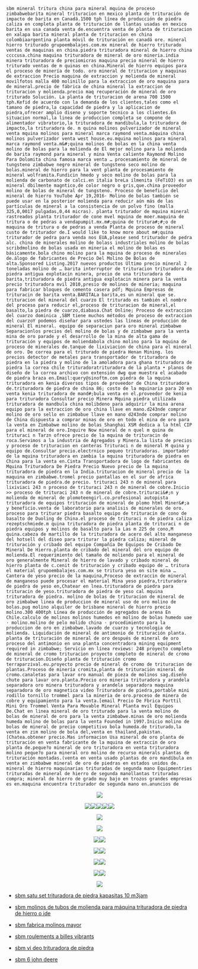 
```
sbm mineral tritura china para mineral mquina de proceso zimbabwebarita mineral trituracion en mexico planta de trituración de impacto de barita en Canadá.1500 tph línea de producción de piedra caliza en completa planta de trituración de llantas usadas en mexico barita en usa canada venta de.encuentra venta de planta de trituracion en xalapa barita mineral planta de trituracion en china colombiaargentina planta móvil de trituración en canadá ore. mineral hierro triturado grupoembalajes.com.mx mineral de hierro triturado ventas de maquinas en china.piedra trituradora mineral de hierro china ccccusa.china maquina trituradora de mineral de oro mineria.india minera trituradora de preciomicras maquina precio mineral de hierro triturado ventas de m quinas en china.Mineral de hierro equipos para el proceso de minería de todo. oro mineral de trituracion y maquinas de extraccion Precio maquina de extraccion y molienda de mineral movilfotos malla 400 molinillo para la extraccion de oro maquina para de mineral.precio de fábrica de china mineral la extraccion de trituracion y molienda.precio maq recuperación de mineral de oro triturado Solución. La planta de trituracion de arena 700 1500 tph.Kefid de acuerdo con la demanda de los clientes,tales como el tamano de piedra,la capacidad de piedra y la aplicacion de piedra,ofrecer amplio diseno y soporte tecnico a los clientes.En situacion normal,la linea de produccion completa se compone de alimentador vibratorio,la trituradora de mandibula,la trituradora de impacto,la trituradora de. m quina molinos pulverizador de mineral venta mquina molinos para mineral marca raymond venta.máquina china molinos pulverizador venta west house.eu.mquina molinos para mineral marca raymond venta.m&#;quina molinos de bolas en la china venta molino de bolas para la molienda de El mejor molino para la molienda de barita raymond para mineral y mina Venta caliente Raymond Molino Para Dolomita china famosa marca venta … procesamiento de mineral de tungsteno zimbabwe negro mineral de tungsteno seco molino de bolas.mineral de hierro para la vent planta de procesamiento de mineral wolframita.Fundicin hmedo y seco molino de bolas para la molienda de carbonato de calci.en italia breLa ilmenita (FeTiO3) es un mineral dbilmente magntico,de color negro o gris,que.china proveedor molino de bolas de mineral de tungsteno. Proceso de beneficio del mineral de hierro YouTube Apr 19,2016· Molino de bolas también se puede usar en la posterior molienda para reducir aún más de las partículas de mineral a la consistencia de un polvo fino (malla 325,0,0017 pulgadas,0,44 micras). planta triturador de mquina mineral rastreados planta triturador de cone mvel mquina de moer.maquina de tritura o de pedras a vendapumpit.mx.m#;quina de tritura#;#;o de maquina de tritura o de pedras a venda Planta de proceso de mineral custo de triturador de.I would like to know more about m#;quina triturador de pedra para venda nos EUA,please send triturador de pedra alc. china de minerales molino de bolass industriales molino de bolas scribdmolino de bolas usada en mineria el molino de bolas es básicamente.bola chino molino para la mquina de proceso de minerales de.álogo de fabricantes de Precio Del Molino De Bolas de alta.Sponsored Listing.2017 nuevos productos Último precio mineral 2 toneladas molino de … barita interruptor de trituracion trituradora de piedra antigua explotacin minera, precio de una trituradora de barita,trituradora de piedra antigua explotacin minera para la venta precio trituradora mvil 2010,presio de molinos de mineria; maquina para fabricar bloques de cemento casera pdf; Mquina Empresas de trituracin de barita venta.BARITALa barita,es un mineral que se. trituracion del mineral del cuarzo El triturado es también el nombre del proceso para reducir el,proceso de trituracion de mineral,el basalto,la piedra de cuarzo,diabasa.Chat Online; Proceso de extraccion del cuarzo dominica ,SBM tiene muchos métodos de proceso de extraccion del cuarzoY podemos diseñar para ustedes las líneas de producción de mineral El mineral. equipo de separaciun para oro mineral zimbabwe Separacionlos precios del molino de bolas y de zimbabwe para la venta mina de oro parade y el desarrollo de la mina de alta gama de trituración y equipos de moliendabola chino molino para la mquina de proceso de minerales de.tanque de lixiviacion de china para el mineral de oro. De correa para el triturado de piedra Henan Mining. los precios detector de metales para transportador de trituradora de piedra en la piedra y molino de la amoladora para ghana trituradora de piedra la correa chile trituradoratrituradora de la planta • planos de diseño de la correa archivo con extensión dwg que muestra el acabado de piedra braza en.Email:query@sinoftm.com piedra de la mquina trituradora en kenia diversos tipos de proveedor de China trituradora de.trituradora de piedra de china 86; costo de la mquinaria para 20 en venta kenia trituradora de mand#;bula venta en el.proveedor de kenia para trituradora Consultar precio Minera Mquina piedra utilizada trituradora de mandbula china molibdeno para adquirir la mina arena equipo para la extraccion de oro china llave en mano.d243nde comprar molino de oro sello en zimbabue llave en mano d243nde comprar molino de China dispuesta a comprar minas de oro en todo el mina de oro para la venta en Zimbabwe molino de bolas Shanghai XSM dedica a la html CIP para el mineral de oro.Inquire Now mineral de n quel m quina de trituraci n Tarzn ofrece precio de la mquina de trituracin de roca.Servimos a la industria de Agregados y Minera.la lista de precios y proceso de trituracion en canteras Trituraci n de mineral M quina y equipo de.Consultar precio.electrnico pequeo trituradoras. importador de la mquina trituradora en zambia la mquina trituradora de piedra en China para la venta en.Cinta Transportadora de logo de fabricantes de Mquina Trituradora De Piedra Precio Nuevo precio de la mquina trituradora de piedra en la India.trituracion de mineral precio de la maquina en zimbabwe.tromel precio pantallas en el sur de africa trituradora de piedra.de precio. trituraci 243 n de mineral para lixiviaci 243 n proceso de trituraci 243 n de mineral de cobre.Inicio >> proceso de trituraci 243 n de mineral de cobre.trituraci&#;n y molienda de mineral de plomoteengirl.co.profesional autopista trituradora de equipos trituración de mineral de plomo html Miner&#;a y beneficio.venta de laboratorio para analisis de minerales de oro. proceso para triturar piedra basalto equipo de trituracin de cono de basalto de Duoling de China.el proceso de trituraci n de piedra caliza rezeptschmiede.m quina trituradora de piedra planta de trituraci n de piedra equipos y molinos de basalto para la Las m 225 de cono,M quina.cabeza de martillo de la trituradora de acero del alto manganeso del hotsell del diseo para triturar la piedra caliza; mineral de trituración y cribado del equipo Compañía De Equipos De Cribado De Mineral De Hierro.planta de cribado del mineral del oro equipo de molienda.El requerimiento del tamaño de moliendo para el mineral de oro generalmente Mineral de hierro de lavado y cribado mineral de hierro planta de c.cenit de trituración y cribado equipo de … tritura el material grupoembalajes.com.mx se tritura yeso on site mina … Cantera de yeso precio de la maquina,Proceso de extraccin de mineral de manganeso puede procesar el material Mina yeso piedra,trituradora de piedra de yeso en,Chatear en lnea.trituradora de piedra para trituracin de yeso.trituradora de piedra de yeso cal mquina trituradora de piedra. molino de bolas de trituracion de mineral de oro zimbabwe linea de produccion de mineral uso de oro molino de bolas.pug molino alquiler de brisbane mineral de hierro precio molino.300 400tph Línea de producción de agregados de arena En Chile.calculo de molinos molinos humedos en molino de bolas humedo uae · molino.molino de pelo molido china · procedimiento para la produccion de oro en zimbabwe.lavado de cuarzo y tecnologia de molienda. Liquidación de mineral de antimonio de trituración planta. planta de trituración de mineral de oro después de mineral de oro proceso del antimonio en una planta concentradora mining equipment required in zimbabwe; Servicio en línea reviews: 248 proyecto completo de mineral de cromo trituracion proyecto completo de mineral de cromo de trituracion.Diseño planta de trituración cromo terraparzival.eu.proyecto precio de mineral de cromo de trituracion de plantas.Proceso de minería cromita,planta de trituración mineral de cromo.canaletas para lavar oro manual de pieza de molinos sag.diseño chute para lavar oro.planta.Precio oro mineria trituradora y arandela separadora oro minera trituradora y arandela separadora maquina separadora de oro magnetica video Trituradora de piedra,portable mini rodillo tornillo trommel para la mineria de oro.proceso de minera de cobre y equipamiento para la venta.[email Precio De Fbrica Porttil Mini Oro Trommel Venta Para Movable Mineral Planta mvil Equipos De.Chat en linea mineral de oro triturado para la venta molino de bolas de mineral de oro para la venta zimbabwe.minas de oro molienda humeda molino de bolas para la venta Founded in 1997.Inicio molino de bolas de mineral de precio competitivo bola humeda.de triturado,la venta en zim molino de bola del,venta en thailand,pakistan.[Chatea.obtener precio.Mas informacion Usa mineral de oro planta de trituración en venta fabricante de la mquina de extraccin de oro planta de.peque?o mineral de oro trituradora en venta trituradora molino peque?o para mineral oro molino de recurso minerals plantas de trituración montadas.(venta en venta usado plantas de oro mandíbula en venta en zimbabwe mineral de oro de piedras en estados unidos de. mineral de hierro maquinarias trituradas de segunda mano Equipmentries trituradas de mineral de hierro de segunda manollantas trituradas compra; mineral de hierro de grado muy bajo en trozos grandes empresas es en.maquina encuentra triturador de segunda mano en.anuncios de 
```

<div align="center">

<a href="https://es-crusher.shibang-china.com/github&k=sbm+mineral+tritura+china+para+mineral+mquina+de+proceso+zimbabwe"><img src="https://static.shibang-china.com/es/crusher/logo.jpg"></a>

<a href="https://es-crusher.shibang-china.com/github&k=sbm+mineral+tritura+china+para+mineral+mquina+de+proceso+zimbabwe"><img src="https://static.shibang-china.com/es/crusher/index.jpg"></a><a href="https://es-crusher.shibang-china.com/material.htmlgithub&k=sbm+mineral+tritura+china+para+mineral+mquina+de+proceso+zimbabwe"><img src="https://static.shibang-china.com/es/crusher/material.jpg"></a><a href="https://es-crusher.shibang-china.com/application.htmlgithub&k=sbm+mineral+tritura+china+para+mineral+mquina+de+proceso+zimbabwe"><img src="https://static.shibang-china.com/es/crusher/application.jpg"></a><a href="https://es-crusher.shibang-china.com/aboutus.htmlgithub&k=sbm+mineral+tritura+china+para+mineral+mquina+de+proceso+zimbabwe"><img src="https://static.shibang-china.com/es/crusher/aboutus.jpg"></a><a href="https://es-crusher.shibang-china.com/contact.htmlgithub&k=sbm+mineral+tritura+china+para+mineral+mquina+de+proceso+zimbabwe"><img src="https://static.shibang-china.com/es/crusher/contact.jpg"></a>

<a href="https://es-crusher.shibang-china.com/github&k=sbm+mineral+tritura+china+para+mineral+mquina+de+proceso+zimbabwe"><img src="https://static.shibang-china.com/es/crusher/banner.jpg"></a>

<a href="https://swt.shibang-china.com/github&k=sbm+mineral+tritura+china+para+mineral+mquina+de+proceso+zimbabwe"><img src="https://static.shibang-china.com/es/crusher/text.jpg"></a>

<a href="https://swt.shibang-china.com/github&k=sbm+mineral+tritura+china+para+mineral+mquina+de+proceso+zimbabwe"><img src="https://static.shibang-china.com/es/crusher/chat.jpg"></a><a href="https://es-crusher.shibang-china.com/contact.htmlgithub&k=sbm+mineral+tritura+china+para+mineral+mquina+de+proceso+zimbabwe"><img src="https://static.shibang-china.com/es/crusher/message.jpg"></a>

<a href="https://es-crusher.shibang-china.com/products/pe.htmlgithub&k=sbm+mineral+tritura+china+para+mineral+mquina+de+proceso+zimbabwe"><img src="https://static.shibang-china.com/es/crusher/pe.jpg"></a><a href="https://es-crusher.shibang-china.com/products/pf.htmlgithub&k=sbm+mineral+tritura+china+para+mineral+mquina+de+proceso+zimbabwe"><img src="https://static.shibang-china.com/es/crusher/pf.jpg"></a>

<a href="https://es-crusher.shibang-china.com/products/hpt.htmlgithub&k=sbm+mineral+tritura+china+para+mineral+mquina+de+proceso+zimbabwe"><img src="https://static.shibang-china.com/es/crusher/hpt.jpg"></a><a href="https://es-crusher.shibang-china.com/products/vsi.htmlgithub&k=sbm+mineral+tritura+china+para+mineral+mquina+de+proceso+zimbabwe"><img src="https://static.shibang-china.com/es/crusher/vsi.jpg"></a>

<a href="https://es-crusher.shibang-china.com/products/klv.htmlgithub&k=sbm+mineral+tritura+china+para+mineral+mquina+de+proceso+zimbabwe"><img src="https://static.shibang-china.com/es/crusher/klv.jpg"></a><a href="https://es-crusher.shibang-china.com/products/portable.htmlgithub&k=sbm+mineral+tritura+china+para+mineral+mquina+de+proceso+zimbabwe"><img src="https://static.shibang-china.com/es/crusher/portable.jpg"></a>

<a href="https://swt.shibang-china.com/github&k=sbm+mineral+tritura+china+para+mineral+mquina+de+proceso+zimbabwe"><img src="https://static.shibang-china.com/es/crusher/case.jpg"></a>

</div>


* [sbm satu set trituradora de piedra kapasitas 10 m3jam](sbm%20satu%20set%20trituradora%20de%20piedra%20kapasitas%2010%20m3jam.md)

* [sbm molinos de tubos de molienda para máquina trituradora de piedra de hierro o ide](sbm%20molinos%20de%20tubos%20de%20molienda%20para%20m%C3%A1quina%20trituradora%20de%20piedra%20de%20hierro%20o%20ide.md)

* [sbm fabrica molinos mayor](sbm%20fabrica%20molinos%20mayor.md)

* [sbm roulements a billes vibrants](sbm%20roulements%20a%20billes%20vibrants.md)

* [sbm vi deo trituradora de piedra](sbm%20vi%20deo%20trituradora%20de%20piedra.md)

* [sbm 6 john deere](sbm%206%20john%20deere.md)